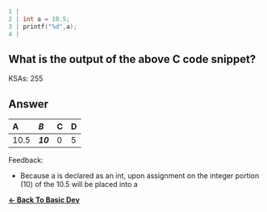 ```c
1 | 
2 | int a = 10.5;
3 | printf("%d",a);
4 | 
```

## What is the output of the above C code snippet?

KSAs: 255

## Answer
| A | ***B*** | C | D |
| :--- | :--- | :--- | :--- |
| 10.5 | ***10*** | 0 | 5 |


Feedback:

- Because a is declared as an int, upon assignment on the integer portion (10) of the 10.5 will be placed into a

[**<- Back To Basic Dev**](../../../Basic_Dev.md)


